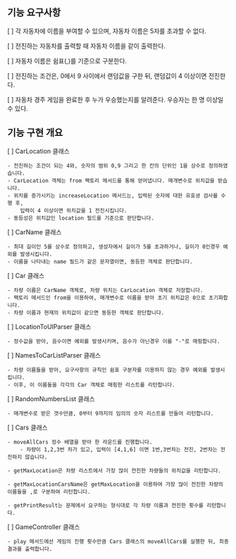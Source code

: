 ## 기능 요구사항
[ ] 각 자동차에 이름을 부여할 수 있으며, 자동차 이름은 5자를 초과할 수 없다.

[ ] 전진하는 자동차를 출력할 때 자동차 이름을 같이 출력한다. 

[ ] 자동차 이름은 쉼표(,)를 기준으로 구분한다.

[ ] 전진하는 조건은, 0에서 9 사이에서 랜덤값을 구한 뒤, 랜덤값이 4 이상이면 전진한다.

[ ] 자동차 경주 게임을 완료한 후 누가 우승했는지를 알려준다. 우승자는 한 명 이상일 수 있다.

## 기능 구현 개요

[ ] CarLocation 클래스

    - 전진하는 조건이 되는 4와, 숫자의 범위 0,9 그리고 한 칸의 단위인 1을 상수로 정의하였습니다.
    - CarLocation 객체는 from 팩토리 메서드를 통해 얻어냅니다. 매개변수로 위치값을 받습니다.
    - 위치를 증가시키는 increaseLocation 메서드는, 입력된 숫자에 대한 유효셩 검사를 수행 후,
        입력이 4 이상이면 위치값을 1 전진시킵니다.
    - 동등성은 위치값인 location 필드를 기준으로 판단합니다. 

[ ] CarName 클래스

    - 최대 길이인 5를 상수로 정의하고, 생성자에서 길이가 5를 초과하거나, 길이가 0인경우 예외를 발생시킵니다.
    - 이름을 나타내는 name 필드가 같은 문자열이면, 동등한 객체로 판단합니다.
    
[ ] Car 클래스

    - 차량 이름은 CarName 객체로, 차량 위치는 CarLocation 객체로 저장합니다.
    - 팩토리 메서드인 from을 이용하여, 매개변수로 이름을 받아 초기 위치값은 0으로 초기화합니다.
    - 차량 이름과 현재의 위치값이 같으면 동등한 객체로 판단합니다.

[ ] LocationToUIParser 클래스

    - 정수값을 받아, 음수이면 예외를 발생시키며, 음수가 아닌경우 이를 "-"로 매핑합니다.

[ ] NamesToCarListParser 클래스

    - 차량 이름들을 받아, 요구사항의 규칙인 쉼표 구분자를 이용하지 않는 경우 예외를 발생시킵니다.
    - 이후, 이 이름들을 각각의 Car 객체로 매핑한 리스트를 리턴합니다.

[ ] RandomNumbersList 클래스

    - 매개변수로 받은 갯수만큼, 0부터 9까지의 임의의 숫자 리스트를 만들어 리턴합니다.

[ ] Cars 클래스

    - moveAllCars 정수 배열을 받아 한 라운드를 진행합니다.
        - 차량이 1,2,3번 차가 있고, 입력이 [4,1,6] 이면 1번,3번차는 전진, 2번차는 전진하지 않습니다.

    - getMaxLocation은 차량 리스트에서 가장 많이 전진한 차량들의 위치값을 리턴합니다.
    
    - getMaxLocationCarsName은 getMaxLocation을 이용하여 가장 많이 전진한 차량의 이름들을 ,로 구분하여 리턴합니다.

    - getPrintResult는 문제에서 요구하는 형식대로 각 차량 이름과 전진한 횟수를 리턴합니다.

[ ] GameController 클래스
    
    - play 메서드에선 게임의 진행 횟수만큼 Cars 클래스의 moveAllCars를 실행한 뒤, 최종 결과를 출력합니다.